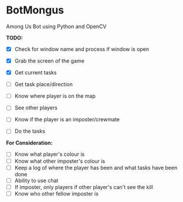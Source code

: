 # BotMongus
Among Us Bot using Python and OpenCV

**TODO:**

- [x] Check for window name and process if window is open
- [x] Grab the screen of the game
- [x] Get current tasks
- [ ] Get task place/direction
- [ ] Know where player is on the map
- [ ] See other players
- [ ] Know if the player is an imposter/crewmate
- [ ] Do the tasks


**For Consideration:**
- [ ] Know what player's colour is
- [ ] Know what other imposter's colour is
- [ ] Keep a log of where the player has been and what tasks have been done
- [ ] Ability to use chat
- [ ] If imposter, only players if other player's can't see the kill
- [ ] Know who other fellow imposter is
